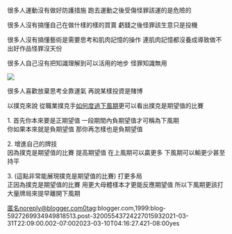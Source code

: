 很多人運動沒有做好防護措施 跑去運動之後受傷怪罪該運的是危險的  
  
很多人沒有搞懂自己在做什樣的樣的買賣 虧錢之後怪罪該生意只是投機  
  
很多人沒有搞懂藝術是需要思考和肌肉記憶的操作 連肌肉記憶都沒養成導致做不出好作品怪罪沒天份  
  
很多人自己沒有把知識理解到可以活用的地步 怪罪知識無用  

[![](https://raw.githubusercontent.com/ArieAlchemieLich/ArieAlchemieLich.github.io/master/Images/0QOG9rS.png)](https://raw.githubusercontent.com/ArieAlchemieLich/ArieAlchemieLich.github.io/master/Images/0QOG9rS.png)

  

很多人喜歡放棄思考全靠運氣 再說某樣投資是賭博

以撲克來說 從職業撲克手[如何度過下風期](https://youtu.be/I6XTMluHrR4)更可以看出撲克是期望值的比賽  
  
1\. 首先你本來要是正期望值 一段期間內負期望值才可稱為下風期  
 你如果本來就是負期望值 那你再怎樣也是負期望值  
  
2\. 增進自己的牌技  
 因為撲克是期望值的比賽 提高期望值 在上風期可以贏更多 下風期可以輸更少甚至持平  
  
3\. (這點非常能展現撲克是期望值的比賽) 打更多局  
 正因為撲克是期望值的比賽 用更大母體樣本才更能反應期望值 所以下風期更該打大量牌局來提早離開下風期

匿名noreply@blogger.com0tag:blogger.com,1999:blog-5927269934949818513.post-32005543724227015932021-03-31T22:09:00.002-07:002023-03-10T04:16:27.421-08:00yes

